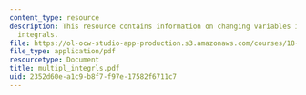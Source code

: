 ```yaml
---
content_type: resource
description: This resource contains information on changing variables in multiple
  integrals.
file: https://ol-ocw-studio-app-production.s3.amazonaws.com/courses/18-02-multivariable-calculus-spring-2006/2352d60ea1c9b8f7f97e17582f6711c7_multipl_integrls.pdf
file_type: application/pdf
resourcetype: Document
title: multipl_integrls.pdf
uid: 2352d60e-a1c9-b8f7-f97e-17582f6711c7
---
```

